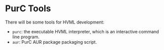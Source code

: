 # PurC Tools

There will be some tools for HVML development:
  - `purc`: the executable HVML interpreter, which is an interactive command line program.
  - `aur`: PurC AUR package packaging script.
